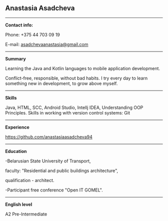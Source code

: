## Anastasia Asadcheva
***
	
**Contact info:**

Phone: +375 44 703 09 19

E-mail: asadchevaanastasia@gmail.com
***

**Summary**

Learning the Java and Kotlin languages to mobile application development.

Conflict-free, responsible, without bad habits. I try every day to learn something new in development, to grow above myself.
***

**Skills**

Java, HTML, SCC, Android Studio, Intellj IDEA, Understanding OOP Principles.
Skills in working with version control systems: Git 
***

**Experience**

https://github.com/anastasiaasadcheva94
***

**Education**

-Belarusian State University of Transport,

faculty: "Residential and public buildings architecture",

qualification - architect.

-Participant free conference "Open IT GOMEL".
***

**English level**

A2 Pre-Intermediate